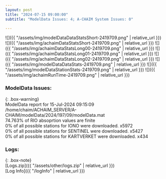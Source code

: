 ```yaml
---
layout: post
title: "2024-07-15 09:00:00"
subtitle: "ModelData Issues: 4; A-CHAIM System Issues: 0"

---
```


![]({{ "/assets/img/modelDataDataStatsShort-2419709.png" | relative_url }})
![]({{ "/assets/img/achaimDataStatsShort-2419709.png" | relative_url }})
![]({{ "/assets/img/achaimDataStatsLong00-2419709.png" | relative_url }})
![]({{ "/assets/img/achaimDataStatsLong01-2419709.png" | relative_url }})
![]({{ "/assets/img/achaimDataStatsLong02-2419709.png" | relative_url }})
![]({{ "/assets/img/modelDataDataStats-2419709.png" | relative_url }})
![]({{ "/assets/img/modelDataStationStats-2419709.png" | relative_url }})
![]({{ "/assets/img/achaimRunTime-2419709.png" | relative_url }})


### ModelData Issues:  
  
{: .box-warning}  
 ModelData report for 15-Jul-2024 09:15:09   
 /home/chaim/ACHAIM_SERVER/A-CHAIM/modelData/2024/197/09/modelData.mat   
 74.763% of RIO absoprtion values are finite   
 0% of all possible stations for IONO were downloaded. x5972   
 0% of all possible stations for SENTINEL were downloaded. x5427   
 0% of all possible stations for KARTVERKET were downloaded. x434   
  


### Logs:  
  
{: .box-note}  
[Logs.zip]({{ "/assets/other/logs.zip" | relative_url }})  
[Log Info]({{ "/logInfo" | relative_url }})  
